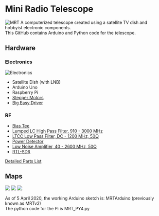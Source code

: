 # Mini Radio Telescope
![MRT](https://hackaday.com/wp-content/uploads/2019/10/mrt_closeup.jpg)
A computerized telescope created using a satellite TV dish and hobbyist electronic components.<br/>
This GitHub contains Arduino and Python code for the telescope.

## Hardware
### Electronics
![Electronics](https://github.com/UPennEoR/MiniRadioTelescope/blob/master/Documentation/Electronics.jpg)
* Satellite Dish (with LNB)
* Arduino Uno
* Raspberry Pi
* [Stepper Motors](https://www.sparkfun.com/products/13656)
* [Big Easy Driver](https://www.sparkfun.com/products/12859)

### RF
* [Bias Tee](https://www.minicircuits.com/WebStore/dashboard.html?model=ZFBT-282-1.5A%2B)
* [Lumped LC High Pass Filter, 910 - 3000 MHz](https://www.minicircuits.com/WebStore/dashboard.html?model=SHP-900%2B)
* [LTCC Low Pass Filter, DC - 1200 MHz, 50Ω](https://www.minicircuits.com/WebStore/dashboard.html?model=VLF-1200%2B)
* [Power Detector](https://www.minicircuits.com/WebStore/dashboard.html?model=ZX47-60LN-S%2B)
* [Low Noise Amplifier, 40 - 2600 MHz, 50Ω](https://www.minicircuits.com/WebStore/dashboard.html?model=ZX60-P105LN%2B)
* [RTL-SDR](https://www.amazon.com/RTL-SDR-Blog-RTL2832U-Software-Defined/dp/B0129EBDS2/)

[Detailed Parts List](https://docs.google.com/spreadsheets/d/1V9u7jmuFzU5uZdgKm3iKv23dL2x4DQUVWW0j8lXsqZ8/edit?usp=sharing)

## Maps
![](https://hackaday.com/wp-content/uploads/2019/10/mrt_sats.png)
![](https://github.com/UPennEoR/MiniRadioTelescope/blob/master/Documentation/MakerFaireMap.png)
![](https://github.com/UPennEoR/MiniRadioTelescope/blob/master/Documentation/SDRScan.jpg)

As of 5 April 2020, the working Arduino sketch is: MRTArduino (previously known as MRTv2)<br/>
The python code for the Pi is MRT_PY4.py
